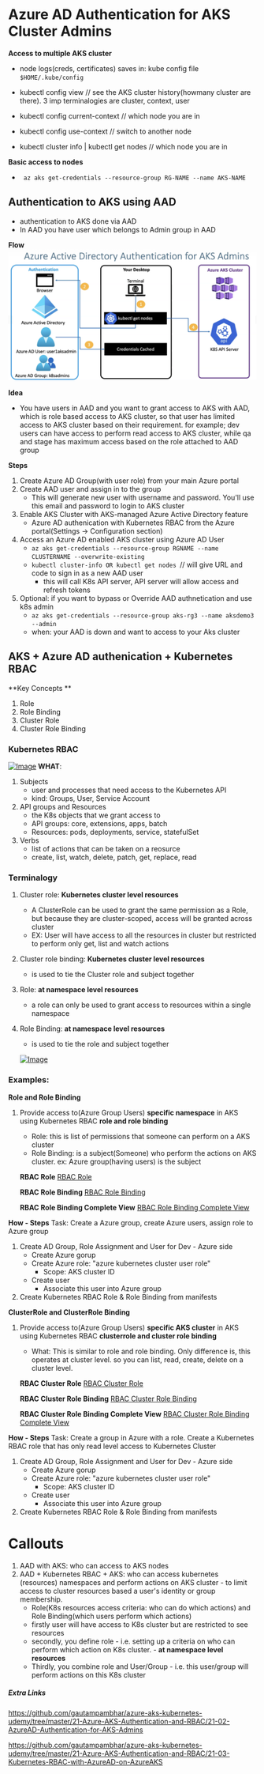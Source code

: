 # Azure AD Authentication for AKS Cluster Admins

**Access to multiple AKS cluster**
- node logs(creds, certificates) saves in: kube config file ```$HOME/.kube/config```

- kubectl config view  // see the AKS cluster history(howmany cluster are there). 3 imp terminalogies are cluster, context, user 
- kubectl config current-context // which node you are in
- kubectl config use-context <context-name>  // switch to another node
- kubectl cluster info | kubectl get nodes // which node you are in

**Basic access to nodes**
- ``` az aks get-credentials --resource-group RG-NAME --name AKS-NAME```

## Authentication to AKS using AAD 
- authentication to AKS done via AAD 
- In AAD you have user which belongs to Admin group in AAD

**Flow**
![AAD Access](../Images/01-aad-aks-access.png)

**Idea** 
- You have users in AAD and you want to grant access to AKS with AAD, which is role based access to AKS cluster, so that user has limited access to AKS cluster based on their requirement. for example; dev users can have access to perform read access to AKS cluster, while qa and stage has maximum access based on the role attached to AAD group

**Steps**
1. Create Azure AD Group(with user role) from your main Azure portal
2. Create AAD user and assign in to the group 
    - This will generate new user with username and password. You'll use this email and password to login to AKS cluster
3. Enable AKS Cluster with AKS-managed Azure Active Directory feature
    - Azure AD authenication with Kubernetes RBAC from the Azure portal(Settings -> Configuration section)
4. Access an Azure AD enabled AKS cluster using Azure AD User
    - `az aks get-credentials --resource-group RGNAME --name CLUSTERNAME --overwrite-existing`
    - `kubectl cluster-info OR kubectl get nodes `// will give URL and code to sign in as a new AAD user 
        - this will call K8s API server, API server will allow access and refresh tokens  
5. Optional: if you want to bypass or Override AAD authnetication and use k8s admin
    - `az aks get-credentials --resource-group aks-rg3 --name aksdemo3 --admin`
    - when: your AAD is down and want to access to your Aks cluster

## AKS + Azure AD authenication + Kubernetes RBAC

**Key Concepts **
1. Role
2. Role Binding
3. Cluster Role
4. Cluster Role Binding

### Kubernetes RBAC
[![Image](https://stacksimplify.com/course-images/azure-kubernetes-service-RBAC-1.png "Azure AKS Kubernetes - Masterclass")](https://stacksimplify.com/course-images/azure-kubernetes-service-RBAC-1.png)
**WHAT**:
1. Subjects
    - user and processes that need access to the Kubernetes API 
    - kind: Groups, User, Service Account
2. API groups and Resources
    - the K8s objects that we grant access to 
    - API groups: core, extensions, apps, batch
    - Resources: pods, deployments, service, statefulSet
3. Verbs
    - list of actions that can be taken on a reosurce
    - create, list, watch, delete, patch, get, replace, read

### Terminalogy
1. Cluster role: **Kubernetes cluster level resources**
    - A ClusterRole can be used to grant the same permission as a Role, but because they are cluster-scoped, access will be granted across cluster
    - EX: User will have access to all the resources in cluster but restricted to perform only get, list and watch actions
2. Cluster role binding: **Kubernetes cluster level resources**
    - is used to tie the Cluster role and subject together
3. Role: **at namespace level resources**
    - a role can only be used to grant access to resources within a single namespace
4. Role Binding: **at namespace level resources**
    - is used to tie the role and subject together

    [![Image](https://stacksimplify.com/course-images/azure-kubernetes-service-RBAC-2.png "Azure AKS Kubernetes - Masterclass")](https://stacksimplify.com/course-images/azure-kubernetes-service-RBAC-2.png)

### Examples:
**Role and Role Binding** 
1. Provide access to(Azure Group Users) **specific namespace** in AKS using Kubernetes RBAC **role and role binding**
    - Role: this is list of permissions that someone can perform on a AKS cluster
    - Role Binding: is a subject(Someone) who perform the actions on AKS cluster. ex: Azure group(having users) is the subject
    
    **RBAC Role**
    [RBAC Role](../Images/01-RBAC-role.png)
    
    **RBAC Role Binding**
    [RBAC Role Binding](../Images/01-RBAC-role-binding.png)
    
    **RBAC Role Binding Complete View**
    [RBAC Role Binding Complete View](../Images/01-RBAC-rb-view.png)

**How - Steps**
Task: Create a Azure group, create Azure users, assign role to Azure group 
1. Create AD Group, Role Assignment and User for Dev - Azure side
    - Create Azure gorup
    - Create Azure role: "azure kubernetes cluster user role"
        - Scope: AKS cluster ID
    - Create user 
        - Associate this user into Azure group
2. Create Kubernetes RBAC Role & Role Binding from manifests

**ClusterRole and ClusterRole Binding**
1. Provide access to(Azure Group Users) **specific AKS cluster** in AKS using Kubernetes RBAC **clusterrole and cluster role binding**
    - What: This is similar to role and role binding. Only difference is, this operates at cluster level. so you can list, read, create, delete on a cluster level.
    
    **RBAC Cluster Role**
    [RBAC Cluster Role](../Images/01-RBAC-clusterrole.png)
    
    **RBAC Cluster Role Binding**
    [RBAC Cluster Role Binding](../Images/01-RBAC-clusterrole-binding.png)
    
    **RBAC Cluster Role Binding Complete View**
    [RBAC Cluster Role Binding Complete View](../Images/01-RBAC-crb-view.png)

**How - Steps**
Task: Create a group in Azure with a role. Create a Kubernetes RBAC role that has only read level access to Kubernetes Cluster 

1. Create AD Group, Role Assignment and User for Dev - Azure side
    - Create Azure gorup
    - Create Azure role: "azure kubernetes cluster user role"
        - Scope: AKS cluster ID
    - Create user 
        - Associate this user into Azure group
2. Create Kubernetes RBAC Role & Role Binding from manifests

# Callouts 
1. AAD with AKS: who can access to AKS nodes
2. AAD + Kubernetes RBAC + AKS: who can access kubernetes (resources) namespaces and perform actions on AKS cluster -  to limit access to cluster resources based a user's identity or group membership.
    - Role(K8s resources access criteria: who can do which actions) and Role Binding(which users perform which actions) 
    - firstly user will have access to K8s cluster but are restricted to see resources 
    - secondly, you define role - i.e. setting up a criteria on who can perform which action on K8s cluster. - **at namespace level resources**
    - Thirdly, you combine role and User/Group - i.e. this user/group will perform actions on this K8s cluster

##### Extra Links
https://github.com/gautampambhar/azure-aks-kubernetes-udemy/tree/master/21-Azure-AKS-Authentication-and-RBAC/21-02-AzureAD-Authentication-for-AKS-Admins

https://github.com/gautampambhar/azure-aks-kubernetes-udemy/tree/master/21-Azure-AKS-Authentication-and-RBAC/21-03-Kubernetes-RBAC-with-AzureAD-on-AzureAKS
